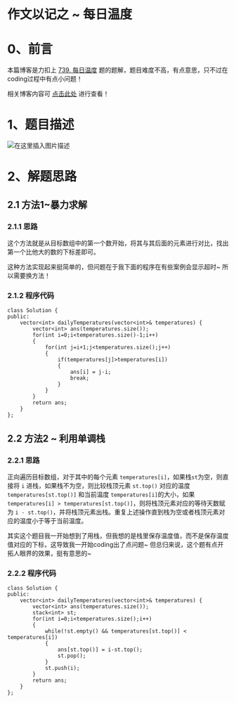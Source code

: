 作文以记之 ~ 每日温度
=
# 0、前言
本篇博客是力扣上 [739. 每日温度](https://leetcode-cn.com/problems/daily-temperatures/) 题的题解，题目难度不高，有点意思，只不过在coding过程中有点小问题！

相关博客内容可 [点击此处](https://blog.csdn.net/m0_51961114/article/details/124286040) 进行查看！

# 1、题目描述
![在这里插入图片描述](https://img-blog.csdnimg.cn/0f3270aab7cd4c56b166df1aba538153.png?x-oss-process=image/watermark,type_d3F5LXplbmhlaQ,shadow_50,text_Q1NETiBA5bCP5by6fg==,size_20,color_FFFFFF,t_70,g_se,x_16)
# 2、解题思路
## 2.1 方法1~暴力求解
### 2.1.1 思路
这个方法就是从目标数组中的第一个数开始，将其与其后面的元素进行对比，找出第一个比他大的数的下标差即可。

这种方法实现起来挺简单的，但问题在于我下面的程序在有些案例会显示超时~
所以需要换方法！
### 2.1.2 程序代码

	class Solution {
	public:
	    vector<int> dailyTemperatures(vector<int>& temperatures) {
	        vector<int> ans(temperatures.size());
	        for(int i=0;i<temperatures.size()-1;i++)
	        {
	            for(int j=i+1;j<temperatures.size();j++)
	            {
	                if(temperatures[j]>temperatures[i])
	                {
	                    ans[i] = j-i;
	                    break;
	                }
	            }
	        }
	        return ans;
	    }
	};

## 2.2 方法2 ~ 利用单调栈
### 2.2.1 思路
正向遍历目标数组，对于其中的每个元素 `temperatures[i]`，如果栈`st`为空，则直接将 `i` 进栈，如果栈不为空，则比较栈顶元素 `st.top()` 对应的温度 `temperatures[st.top()]` 和当前温度 `temperatures[i]`的大小，如果 `temperatures[i] > temperatures[st.top()]`，则将栈顶元素对应的等待天数赋为 `i - st.top()`，并将栈顶元素出栈。重复上述操作直到栈为空或者栈顶元素对应的温度小于等于当前温度。

其实这个题目我一开始想到了用栈，但我想的是栈里保存温度值，而不是保存温度值对应的下标，这导致我一开始coding出了点问题~
但总归来说，这个题有点开拓人眼界的效果，挺有意思的~

### 2.2.2 程序代码


	class Solution {
	public:
	    vector<int> dailyTemperatures(vector<int>& temperatures) {
	        vector<int> ans(temperatures.size());
	        stack<int> st;
	        for(int i=0;i<temperatures.size();i++)
	        {
	            while(!st.empty() && temperatures[st.top()] < temperatures[i])
	            {
	                ans[st.top()] = i-st.top();
	                st.pop();
	            }
	            st.push(i);
	        }
	        return ans;
	    }
	};


